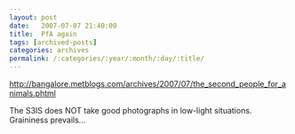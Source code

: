 ```yaml
---
layout: post
date:	2007-07-07 21:40:00
title:  PfA again
tags: [archived-posts]
categories: archives
permalink: /:categories/:year/:month/:day/:title/
---
```

http://bangalore.metblogs.com/archives/2007/07/the_second_people_for_animals.phtml


The S3IS does NOT take good photographs in low-light situations. Graininess prevails...
